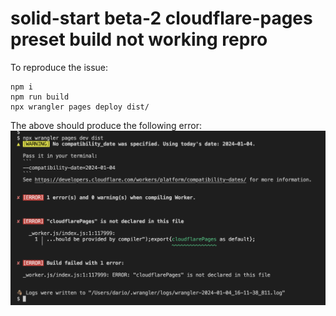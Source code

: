 # solid-start beta-2 cloudflare-pages preset build not working repro

To reproduce the issue:
```
npm i
npm run build
npx wrangler pages deploy dist/
```

The above should produce the following error:
![error](./error.png)
